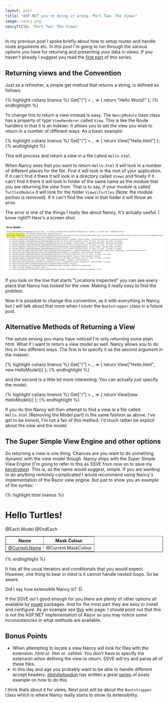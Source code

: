 ```yaml
---
layout: post
title: "ASP.NET you're doing it wrong. Part Two: The Views"
image: nancy.png
nancyTitle: 'Part Two: The Views'
---
```


In my previous post I spoke briefly about how to setup routes and handle route arguments etc. In this post I'm going to run through the various options you have for returning and presenting your data in views. If you haven't already I suggest you read the [first part](/2013/08/20/aspnet-youre-doing-it-wrong-an-introduction-to-nancy.html) of this series.

## Returning views and the Convention

Just as a refresher, a simple get method that returns a string, is defined as follows:

{% highlight csharp linenos %}
Get["/"] = _ => {
    return "Hello World!"
};
{% endhighlight %}

To change this to return a view instead is easy. The `NancyModule` base class has a property of type `ViewRenderer` called `View`. This is like the Route handlers in that it is an indexer. It allows you to set the view you wish to return in a number of different ways. As a basic example:

{% highlight csharp linenos %}
Get["/"] = _ => {
    return View["Hello.html"]
};
{% endhighlight %}

This will process and return a view in a file called `Hello.html`.

When Nancy sees that you want to return `Hello.html` it will look in a number of different places for the file. First it will look in the root of your application. If it can't find it there it will look in a directory called `Views` and finally if it can't find it there it will look in folder of the same name as the module that you are returning the view from. That is to say, if your module is called `TurtlesModule` it will look for the folder `Views\Turtles` (Note: the module portion is removed). If it can't find the view in that folder it will throw an error.

The error is one of the things I really like about Nancy. It's actually useful. I know right?! Here's a screen shot:

![Missing View](/images/posts/missing-view.jpg)

If you look on the line that starts "Locations inspected" you can see every place that Nancy has looked for the view. Making it really easy to find the problem.

Now it is possible to change this convention, as it with everything in Nancy, but I will talk about that more when I cover the `Bootstrapper` class in a future post.

## Alternative Methods of Returning a View

The astute among you many have noticed I'm only returning some plain html. What if I want to return a view model as well. Nancy allows you to do this in two different ways. The first is to specify it as the second argument in the indexer:

{% highlight csharp linenos %}
Get["/"] = _ => {
    return View["Hello.html", new HelloModel()]
};
{% endhighlight %}

and the second is a little bit more interesting. You can actually just specify the model:

{% highlight csharp linenos %}
Get["/"] = _ => {
    return View[new HelloModel()]
};
{% endhighlight %}

If you do this Nancy will then attempt to find a view in a file called `Hello.html` (Removing the Model part) in the same fashion as above. I've got to be honest, I'm not a fan of this method. I'd much rather be explicit about the view and the model.

## The Super Simple View Engine and other options

So returning a view is one thing. Chances are you want to do something dynamic with the view model though. Nancy ships with the Super Simple View Engine (I'm going to refer to this as SSVE from now on to save my [keystrokes](http://www.keysleft.com/)). This is, as the name would suggest, simple. If you are wanting to do anything remotely complicated I would recommend using Nancy's implementation of the Razor view engine. But just to show you an example of the syntax:

{% highlight html linenos %}
<h1>Hello Turtles!</h1>
<table border="1">
    <tr>
        <th>Name</th>
        <th>Mask Colour</th>
    </tr>
    @Each.Model
    <tr>
        <td><a href="/turtles/details/@Current.Id">@Current.Name</a></td>
        <td>@Current.MaskColour</td>
    </tr>
    @EndEach
</table>
{% endhighlight %}

It has all the usual iterators and conditionals that you would expect. However, one thing to bear in mind is it cannot handle nested loops. So be aware.

Did I say how extensible Nancy is? :D

If the SSVE isn't good enough for you there are plenty of other options all available by [nuget](http://www.nuget.org/packages?q=nancy.viewengines) packages. And for the most part they are easy to install and configure. As an example see [this](https://github.com/NancyFx/Nancy/wiki/Razor-View-Engine) wiki page. I should point out that this is not the ASP.NET implementation of Razor so you may notice some inconsistencies in what methods are available.

## Bonus Points

- When attempting to locate a view Nancy will look for files with the extension .html or .htm or .sshtml. You don't have to specify the extension when defining the view to return. SSVE will try and parse all of these files.
- In this day and age you probably want to be able to handle different accept headers. [@philiphaydon](https://twitter.com/philliphaydon) has written a great [series](http://www.philliphaydon.com/2013/04/nancyfx-revisiting-content-negotiation-and-apis-part-1/) of posts example on how to do this.


I think thats about it for views. Next post will be about the `Bootstrapper` class which is where Nancy really starts to show its extensibility.  




